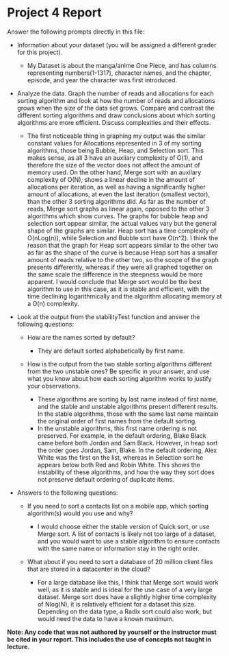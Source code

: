 # Project 4 Report

Answer the following prompts directly in this file:

* Information about your dataset (you will be assigned a different grader for this project).
  * My Dataset is about the manga/anime One Piece, and has columns representing numbers(1-1317), character names, and the chapter, episode, and year the character was first introduced.

* Analyze the data. Graph the number of reads and allocations for each sorting algorithm and look at how the number of reads and allocations grows when the size of the data set grows. Compare and contrast the different sorting algorithms and draw conclusions about which sorting algorithms are more efficient. Discuss complexities and their effects.
  * The first noticeable thing in graphing my output was the similar constant values for Allocations represented in 3 of my sorting algorithms, those being Bubble, Heap, and Selection sort. This
  makes sense, as all 3 have an auxliary complexity of O(1), and therefore the size of the vector does not affect the amount of memory used. On the other hand, Merge sort with an auxilary complexity
  of O(N), shows a linear decline in the amount of allocations per iteration, as well as having a significantly higher amount of allocations, at even the last iteration (smallest vector), 
  than the other 3 sorting algorithms did. As far as the number of reads, Merge sort graphs as linear again, opposed to the other 3 algorithms which show curves. The graphs for bubble heap and selection sort appear similar, the
  actual values vary but the general shape of the graphs are similar. Heap sort has a time complexity of O(nLog(n)), while Selection and Bubble sort have O(n^2). I think the reason that the graph for Heap sort appears 
  similar to the other two as far as the shape of the curve is because Heap sort has a smaller amount of reads relative to the other two, so the scope of the graph presents differently, whereas if they were all graphed together
  on the same scale the difference in the steepness would be more apparent. I would conclude that Merge sort would be the best algorithm to use in this case, as it is stable and efficient, with the time declining logarithmically and 
  the algorithm allocating memory at a O(n) complexity.


* Look at the output from the stabilityTest function and answer the following questions:
  * How are the names sorted by default?
    * They are default sorted alphabetically by first name.
  
  * How is the output from the two stable sorting algorithms different from the two unstable ones? Be specific in your answer, and use what you know about how each sorting algorithm works to justify your observations.
    * These algorithms are sorting by last name instead of first name, and the stable and unstable algorithms present different results. In the stable algorithms, those with the same last name maintain the original order of first names from the default sorting. 
    * In the unstable algorithms, this first name ordering is not preserved. For example, in the default ordering, Blake Black came before both Jordan and Sam Black. However, in heap sort the order goes Jordan, Sam, Blake. In the default ordering, Alex White was 
    the first on the list, whereas in Selection sort he appears below both Red and Robin White. This shows the instability of these algorithms, and how the way they sort does not preserve default ordering of duplicate items.

* Answers to the following questions: 
  * If you need to sort a contacts list on a mobile app, which sorting algorithm(s) would you use and why?
    * I would choose either the stable version of Quick sort, or use Merge sort. A list of contacts is likely not too large of a dataset,
    and you would want to use a stable algorithm to ensure contacts with the same name or information stay in the right order. 
  
  * What about if you need to sort a database of 20 million client files that are stored in a datacenter in the cloud?
    * For a large database like this, I think that Merge sort would work well, as it is stable and is ideal for the use case of a very large dataset.
    Merge sort does have a slightly higher time complexity of Nlog(N), it is relatively efficient for a dataset this size. Depending on the data type, a Radix sort could also
    work, but would need the data to have a known maximum.

**Note: Any code that was not authored by yourself or the instructor must be cited in your report. This includes the use of concepts not taught in lecture.**